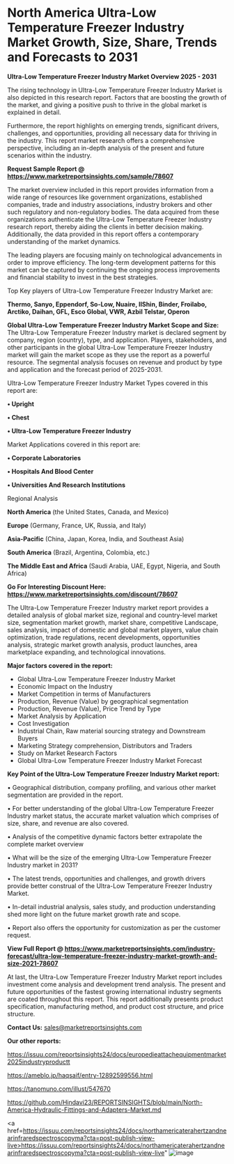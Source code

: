 # North America Ultra-Low Temperature Freezer Industry Market Growth, Size, Share, Trends and Forecasts to 2031

<Strong> Ultra-Low Temperature Freezer Industry Market Overview 2025 - 2031</strong>

The rising technology in Ultra-Low Temperature Freezer Industry Market is also depicted in this research report. Factors that are boosting the growth of the market, and giving a positive push to thrive in the global market is explained in detail.

Furthermore, the report highlights on emerging trends, significant drivers, challenges, and opportunities, providing all necessary data for thriving in the industry. This report market research offers a comprehensive perspective, including an in-depth analysis of the present and future scenarios within the industry.

<strong>Request Sample Report @ <a href=https://www.marketreportsinsights.com/sample/78607>https://www.marketreportsinsights.com/sample/78607</a></strong>

The market overview included in this report provides information from a wide range of resources like government organizations, established companies, trade and industry associations, industry brokers and other such regulatory and non-regulatory bodies. The data acquired from these organizations authenticate the Ultra-Low Temperature Freezer Industry research report, thereby aiding the clients in better decision making. Additionally, the data provided in this report offers a contemporary understanding of the market dynamics.

The leading players are focusing mainly on technological advancements in order to improve efficiency. The long-term development patterns for this market can be captured by continuing the ongoing process improvements and financial stability to invest in the best strategies.

Top Key players of Ultra-Low Temperature Freezer Industry Market are:

<strong>Thermo, Sanyo, Eppendorf, So-Low, Nuaire, IlShin, Binder, Froilabo, Arctiko, Daihan, GFL, Esco Global, VWR, Azbil Telstar, Operon</strong>

<strong><b>Global Ultra-Low Temperature Freezer Industry Market Scope and Size:</b></strong>
The Ultra-Low Temperature Freezer Industry market is declared segment by company, region (country), type, and application. Players, stakeholders, and other participants in the global Ultra-Low Temperature Freezer Industry market will gain the market scope as they use the report as a powerful resource. The segmental analysis focuses on revenue and product by type and application and the forecast period of 2025-2031.

Ultra-Low Temperature Freezer Industry Market Types covered in this report are:

<strong>• Upright

• Chest

• Ultra-Low Temperature Freezer Industry</strong>

Market Applications covered in this report are:

<strong>• Corporate Laboratories

• Hospitals And Blood Center

• Universities And Research Institutions</strong> 

Regional Analysis

<strong>North America</strong> (the United States, Canada, and Mexico)

<strong>Europe</strong> (Germany, France, UK, Russia, and Italy)

<strong>Asia-Pacific</strong> (China, Japan, Korea, India, and Southeast Asia)

<strong>South America</strong> (Brazil, Argentina, Colombia, etc.)

<strong>The Middle East and Africa</strong> (Saudi Arabia, UAE, Egypt, Nigeria, and South Africa)

<strong>Go For Interesting Discount Here: <a href=https://www.marketreportsinsights.com/discount/78607>https://www.marketreportsinsights.com/discount/78607</a></strong>

The Ultra-Low Temperature Freezer Industry market report provides a detailed analysis of global market size, regional and country-level market size, segmentation market growth, market share, competitive Landscape, sales analysis, impact of domestic and global market players, value chain optimization, trade regulations, recent developments, opportunities analysis, strategic market growth analysis, product launches, area marketplace expanding, and technological innovations.

<strong><b>Major factors covered in the report:</b></strong>
<ul>
  <li>Global Ultra-Low Temperature Freezer Industry Market </li>
  <li>Economic Impact on the Industry</li>
  <li>Market Competition in terms of Manufacturers</li>
  <li>Production, Revenue (Value) by geographical segmentation</li>
  <li>Production, Revenue (Value), Price Trend by Type</li>
  <li>Market Analysis by Application</li>
  <li>Cost Investigation</li>
  <li>Industrial Chain, Raw material sourcing strategy and Downstream Buyers</li>
  <li>Marketing Strategy comprehension, Distributors and Traders</li>
  <li>Study on Market Research Factors</li>
  <li>Global Ultra-Low Temperature Freezer Industry Market Forecast</li>
</ul>

<strong><b>Key Point of the Ultra-Low Temperature Freezer Industry Market report:</b></strong>

• Geographical distribution, company profiling, and various other market segmentation are provided in the report.

• For better understanding of the global Ultra-Low Temperature Freezer Industry market status, the accurate market valuation which comprises of size, share, and revenue are also covered.

• Analysis of the competitive dynamic factors better extrapolate the complete market overview

• What will be the size of the emerging Ultra-Low Temperature Freezer Industry market in 2031?

• The latest trends, opportunities and challenges, and growth drivers provide better construal of the Ultra-Low Temperature Freezer Industry Market.

• In-detail industrial analysis, sales study, and production understanding shed more light on the future market growth rate and scope.

• Report also offers the opportunity for customization as per the customer request.

<strong><b>View Full Report @ <a href=https://www.marketreportsinsights.com/industry-forecast/ultra-low-temperature-freezer-industry-market-growth-and-size-2021-78607>https://www.marketreportsinsights.com/industry-forecast/ultra-low-temperature-freezer-industry-market-growth-and-size-2021-78607</a></b></strong>


At last, the Ultra-Low Temperature Freezer Industry Market report includes investment come analysis and development trend analysis. The present and future opportunities of the fastest growing international industry segments are coated throughout this report. This report additionally presents product specification, manufacturing method, and product cost structure, and price structure.

<strong>Contact Us:</strong>
sales@marketreportsinsights.com

<strong>Our other reports:</strong>

<a href=https://issuu.com/reportsinsights24/docs/europedieattachequipmentmarket2025industryproductt>https://issuu.com/reportsinsights24/docs/europedieattachequipmentmarket2025industryproductt</a>

<a href=https://ameblo.jp/haqsaif/entry-12892599556.html>https://ameblo.jp/haqsaif/entry-12892599556.html</a>

<a href=https://tanomuno.com/illust/547670>https://tanomuno.com/illust/547670</a>

<a href=https://github.com/Hindavi23/REPORTSINSIGHTS/blob/main/North-America-Hydraulic-Fittings-and-Adapters-Market.md>https://github.com/Hindavi23/REPORTSINSIGHTS/blob/main/North-America-Hydraulic-Fittings-and-Adapters-Market.md</a>

<a href=https://issuu.com/reportsinsights24/docs/northamericaterahertzandnearinfraredspectroscopyma?cta=post-publish-view-live>https://issuu.com/reportsinsights24/docs/northamericaterahertzandnearinfraredspectroscopyma?cta=post-publish-view-live</a>"
![image](https://github.com/user-attachments/assets/c439796c-f349-47b2-8967-12011bc94e04)
